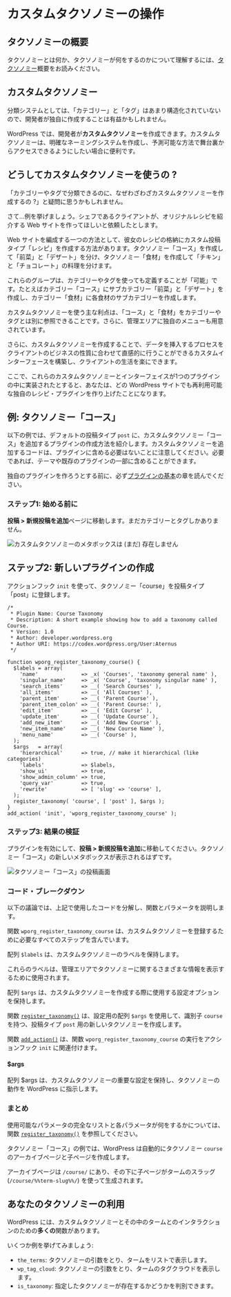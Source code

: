 <!--
# Working with Custom Taxonomies
-->

# カスタムタクソノミーの操作

<!--
## Introduction to Taxonomies
-->

## タクソノミーの概要

<!--
To understand what Taxonomies are and what they do please read the [Taxonomy](https://developer.wordpress.org/plugins/taxonomies/) introduction.
-->

タクソノミーとは何か、タクソノミーが何をするのかについて理解するには、[タクソノミー](https://ja.wordpress.org/team/handbook/plugin-development/taxonomies/)概要をお読みください。

<!--
## Custom Taxonomies
-->

## カスタムタクソノミー

<!--
As classification systems go, "Categories" and "Tags" aren't very structured, so it may be beneficial for a developer to create their own.
-->

分類システムとしては、「カテゴリー」と「タグ」はあまり構造化されていないので、開発者が独自に作成することは有益かもしれません。

<!--
WordPress allows developers to create **Custom Taxonomies**. Custom Taxonomies are useful when one wants to create distinct naming systems and make them accessible behind the scenes in a predictable way.
-->

WordPress では、開発者が**カスタムタクソノミー**を作成できます。カスタムタクソノミーは、明確なネーミングシステムを作成し、予測可能な方法で舞台裏からアクセスできるようにしたい場合に便利です。

<!--
## Why Use Custom Taxonomies?
-->

## どうしてカスタムタクソノミーを使うの ?

<!--
You might ask, "Why bother creating a Custom Taxonomy, when I can organize by Categories and Tags?"
-->

「カテゴリーやタグで分類できるのに、なぜわざわざカスタムタクソノミーを作成するの ?」と疑問に思うかもしれません。

<!--
Well… let's use an example. Suppose we have a client that is a chef who wants you to create a website where she'll feature original recipes.
-->

さて…例を挙げましょう。シェフであるクライアントが、オリジナルレシピを紹介する Web サイトを作ってほしいと依頼したとします。

<!--
One way to organize the website might be to create a Custom Post Type called "Recipes" to store her recipes. Then create a Taxonomy "Courses" to separate "Appetizers" from "Desserts", and finally a Taxonomy "Ingredients" to separate "Chicken" from "Chocolate" dishes.
-->

Web サイトを編成する一つの方法として、彼女のレシピの格納にカスタム投稿タイプ「レシピ」を作成する方法があります。タクソノミー「コース」を作成して「前菜」と「デザート」を分け、タクソノミー「食材」を作成して「チキン」と「チョコレート」の料理を分けます。

<!--
These groups _could_ be defined using Categories or Tags, you could have a "Courses" Category with Subcategories for "Appetizers" and "Desserts", and an "Ingredients" Category with Subcategories for each ingredient.
-->

これらのグループは、カテゴリーやタグを使っても定義することが「可能」です。たとえばカテゴリー「コース」にサブカテゴリー「前菜」と「デザート」を作成し、カテゴリー「食材」に各食材のサブカテゴリーを作成します。

<!--
The main advantage of using Custom Taxonomies is that you can reference "Courses" and "Ingredients" independently of Categories and Tags. They even get their own menus in the Administration area.
-->

カスタムタクソノミーを使う主な利点は、「コース」と「食材」をカテゴリーやタグとは別に参照できることです。さらに、管理エリアに独自のメニューも用意されています。

<!--
In addition, creating Custom Taxonomies allows you to build custom interfaces which will ease the life of your client and make the process of inserting data intuitive to their business nature.
-->

さらに、カスタムタクソノミーを作成することで、データを挿入するプロセスをクライアントのビジネスの性質に合わせて直感的に行うことができるカスタムインターフェースを構築し、クライアントの生活を楽にできます。

<!--
Now imagine that these Custom Taxonomies and the interface is implemented inside a plugin; you've just built your own Recipes plugin that can be reused on any WordPress website.
-->

ここで、これらのカスタムタクソノミーとインターフェイスが1つのプラグインの中に実装されたとすると、あなたは、どの WordPress サイトでも再利用可能な独自のレシピ・プラグインを作り上げたことになります。

<!--
## Example: Courses Taxonomy
-->

## 例: タクソノミー「コース」

<!--
The following example will show you how to create a plugin which adds a Custom Taxonomy "Courses" to the default `post` Post Type. Note that the code to add custom taxonomies does not have to be in its own plugin; it can be included in a theme or as part of an existing plugin if desired.
-->

以下の例では、デフォルトの投稿タイプ `post` に、カスタムタクソノミー「コース」を追加するプラグインの作成方法を紹介します。カスタムタクソノミーを追加するコードは、プラグインに含める必要はないことに注意してください。必要であれば、テーマや既存のプラグインの一部に含めることができます。

<!--
Please make sure to read the [Plugin Basics](https://developer.wordpress.org/plugins/plugin-basics/) chapter before attempting to create your own plugin.
-->

独自のプラグインを作ろうとする前に、必ず[プラグインの基本](https://ja.wordpress.org/team/handbook/plugin-development/plugin-basics/)の章を読んでください。

<!--
### Step 1: Before You Begin
-->

### ステップ1: 始める前に

<!--
Go to **Posts > Add New** page. You will notice that you only have Categories and Tags.
-->

**投稿 > 新規投稿を追加**ページに移動します。まだカテゴリーとタグしかありません。

<!--
![No Custom Taxonomy Meta Box (Yet)](https://make.wordpress.org/docs/files/2014/02/no-custom-taxonomy-meta-box.png)
-->

![カスタムタクソノミーのメタボックスは (まだ) 存在しません](https://make.wordpress.org/docs/files/2014/02/no-custom-taxonomy-meta-box.png)

<!--
## Step 2: Creating a New Plugin
-->

## ステップ2: 新しいプラグインの作成

<!--
Register the Taxonomy "course" for the post type "post" using the `init` action hook.
-->

アクションフック `init` を使って、タクソノミー「course」を投稿タイプ「post」に登録します。

```
/*
 * Plugin Name: Course Taxonomy
 * Description: A short example showing how to add a taxonomy called Course.
 * Version: 1.0
 * Author: developer.wordpress.org
 * Author URI: https://codex.wordpress.org/User:Aternus
 */

function wporg_register_taxonomy_course() {
  $labels = array(
    'name'              => _x( 'Courses', 'taxonomy general name' ),
    'singular_name'     => _x( 'Course', 'taxonomy singular name' ),
    'search_items'      => __( 'Search Courses' ),
    'all_items'         => __( 'All Courses' ),
    'parent_item'       => __( 'Parent Course' ),
    'parent_item_colon' => __( 'Parent Course:' ),
    'edit_item'         => __( 'Edit Course' ),
    'update_item'       => __( 'Update Course' ),
    'add_new_item'      => __( 'Add New Course' ),
    'new_item_name'     => __( 'New Course Name' ),
    'menu_name'         => __( 'Course' ),
  );
  $args   = array(
    'hierarchical'      => true, // make it hierarchical (like categories)
    'labels'            => $labels,
    'show_ui'           => true,
    'show_admin_column' => true,
    'query_var'         => true,
    'rewrite'           => [ 'slug' => 'course' ],
  );
  register_taxonomy( 'course', [ 'post' ], $args );
}
add_action( 'init', 'wporg_register_taxonomy_course' );
```

<!--
### Step 3: Review the Result
-->

### ステップ3: 結果の検証

<!--
Activate your plugin, then go to **Posts > Add New**. You should see a new meta box for your "Courses" Taxonomy.
-->

プラグインを有効にして、**投稿 > 新規投稿を追加**に移動してください。タクソノミー「コース」の新しいメタボックスが表示されるはずです。

<!--
![Courses Taxonomy Post Screen](https://make.wordpress.org/docs/files/2014/02/courses_taxonomy_post_screen.png)
-->

![タクソノミー「コース」の投稿画面](https://make.wordpress.org/docs/files/2014/02/courses_taxonomy_post_screen.png)

<!--
### Code Breakdown
-->

### コード・ブレークダウン

<!--
The following discussion breaks down the code used above describing the functions and parameters.
-->

以下の議論では、上記で使用したコードを分解し、関数とパラメータを説明します。

<!--
The function `wporg_register_taxonomy_course` contains all the steps necessary for registering a Custom Taxonomy.
-->

関数 `wporg_register_taxonomy_course` は、カスタムタクソノミーを登録するために必要なすべてのステップを含んでいます。

<!--
The `$labels` array holds the labels for the Custom Taxonomy.
-->

配列 `$labels` は、カスタムタクソノミーのラベルを保持します。

<!--
These labels will be used for displaying various information about the Taxonomy in the Administration area.
-->

これらのラベルは、管理エリアでタクソノミーに関するさまざまな情報を表示するために使用されます。

<!--
The `$args` array holds the configuration options that will be used when creating our Custom Taxonomy.
-->

配列 `$args` は、カスタムタクソノミーを作成する際に使用する設定オプションを保持します。

<!--
The function [`register_taxonomy()`](https://developer.wordpress.org/reference/functions/register_taxonomy/) creates a new Taxonomy with the identifier `course` for the `post` Post Type using the `$args` array for configuration.
-->

関数 [`register_taxonomy()`](https://developer.wordpress.org/reference/functions/register_taxonomy/) は、設定用の配列 `$args` を使用して、識別子 `course` を持つ、投稿タイプ `post` 用の新しいタクソノミーを作成します。

<!--
The function [`add_action()`](https://developer.wordpress.org/reference/functions/add_action/) ties the `wporg_register_taxonomy_course` function execution to the `init` action hook.
-->

関数 [`add_action()`](https://developer.wordpress.org/reference/functions/add_action/) は、関数 `wporg_register_taxonomy_course` の実行をアクションフック `init` に関連付けます。

#### $args

<!--
The $args array holds important configuration for the Custom Taxonomy, it instructs WordPress how the Taxonomy should work.
-->

配列 $args は、カスタムタクソノミーの重要な設定を保持し、タクソノミーの動作を WordPress に指示します。

<!--
### Summary
-->

### まとめ

<!--
Take a look at [`register_taxonomy()`](https://developer.wordpress.org/reference/functions/register_taxonomy/) function for a full list of accepted parameters and what each of these do.
-->

使用可能なパラメータの完全なリストと各パラメータが何をするかについては、関数 [`register_taxonomy()`](https://developer.wordpress.org/reference/functions/register_taxonomy/) を参照してください。

<!--
With our Courses Taxonomy example, WordPress will automatically create an archive page and child pages for the `course` Taxonomy.
-->

タクソノミー「コース」の例では、WordPress は自動的にタクソノミー `course` のアーカイブページと子ページを作成します。

<!--
The archive page will be at `/course/` with child pages spawning under it using the Term's slug (`/course/%%term-slug%%/`).
-->

アーカイブページは `/course/` にあり、その下に子ページがタームのスラッグ (`/course/%%term-slug%%/`) を使って生成されます。

<!--
## Using Your Taxonomy
-->

## あなたのタクソノミーの利用

<!--
WordPress has **many** functions for interacting with your Custom Taxonomy and the Terms within it.
-->

WordPress には、カスタムタクソノミーとその中のタームとのインタラクションのための**多くの**関数があります。

<!--
Here are some examples:
-->

いくつか例を挙げてみましょう:

<!--
- `the_terms`: Takes a Taxonomy argument and renders the terms in a list.
- `wp_tag_cloud`: Takes a Taxonomy argument and renders a tag cloud of the terms.
- `is_taxonomy`: Allows you to determine if a given taxonomy exists.
-->

- `the_terms`: タクソノミーの引数をとり、タームをリストで表示します。
- `wp_tag_cloud`: タクソノミーの引数をとり、タームのタグクラウドを表示します。
- `is_taxonomy`: 指定したタクソノミーが存在するかどうかを判別できます。
